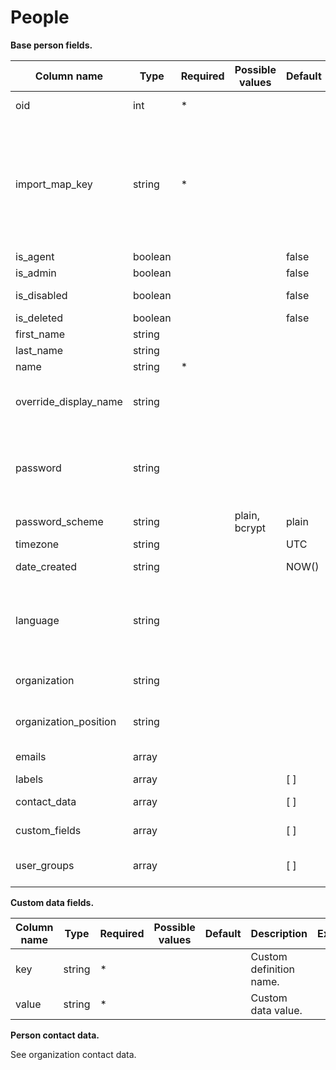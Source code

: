 People
======

**Base person fields.**

| Column name               | Type    | Required | Possible values                                                                                             | Default | Description                                                                                                                             | Examples                                       |
|---------------------------|---------|----------|-------------------------------------------------------------------------------------------------------------|---------|-----------------------------------------------------------------------------------------------------------------------------------------|------------------------------------------------|
| oid                       | int     |  *       |                                                                                                             |         | External source id.                                                                                                                     |                                                |
| import_map_key            | string  |  *       |                                                                                                             |         | External source type. <br/><br/>  "oid" + "import_map_key" is the unique key for proper item updates when you try to re-import the item.| dp_person, zd_person                           |
| is_agent                  | boolean |          |                                                                                                             | false   | Person is agent.                                                                                                                        |                                                |
| is_admin                  | boolean |          |                                                                                                             | false   | Person is admin.                                                                                                                        |                                                |
| is_disabled               | boolean |          |                                                                                                             | false   | Person is disabled.                                                                                                                     |                                                |
| is_deleted                | boolean |          |                                                                                                             | false   | Person is deleted.                                                                                                                      |                                                |
| first_name                | string  |          |                                                                                                             |         | Person first name.                                                                                                                      |                                                |
| last_name                 | string  |          |                                                                                                             |         | Person last name.                                                                                                                       |                                                |
| name                      | string  |  *       |                                                                                                             |         | Person full name.                                                                                                                       |                                                |
| override_display_name     | string  |          |                                                                                                             |         | Person display name, will be displayed instead of real name.                                                                            |                                                |
| password                  | string  |          |                                                                                                             |         | Person password (as is). If password is set then the person has login credentials.                                                      |                                                |
| password_scheme           | string  |          | plain, bcrypt                                                                                               | plain   | Password scheme.                                                                                                                        |                                                |
| timezone                  | string  |          |                                                                                                             | UTC     | Person timezone.                                                                                                                        | Europe/Moscow                                  |
| date_created              | string  |          |                                                                                                             | NOW()   | Person date created.                                                                                                                    | 2016-07-12 00:00:00                            |
| language                  | string  |          |                                                                                                             |         | Person language. You can use language name, locale or DeskPRO lang code.                                                                | eng, English, en_US                            |
| organization              | string  |          |                                                                                                             |         | Person organization name.                                                                                                               |                                                |
| organization_position     | string  |          |                                                                                                             |         | Person organization position.                                                                                                           |                                                |
| emails                    | array   |          |                                                                                                             |         | Array of emails.                                                                                                                        | ["email_1@example.com", "email_2@example.com"] |
| labels                    | array   |          |                                                                                                             | [ ]     | Person labels.                                                                                                                          | ["label 1", "label 2"]                         |
| contact_data              | array   |          |                                                                                                             | [ ]     | Person contact data.                                                                                                                    |                                                |
| custom_fields             | array   |          |                                                                                                             | [ ]     | Person custom fields.                                                                                                                   |                                                |
| user_groups               | array   |          |                                                                                                             | [ ]     | Array of DeskPRO usergroup sys names.                                                                                                   | everyone, registered                           |

**Custom data fields.**

| Column name               | Type    | Required | Possible values                                                                                             | Default | Description                                                                                                                             | Examples                                       |
|---------------------------|---------|----------|-------------------------------------------------------------------------------------------------------------|---------|-----------------------------------------------------------------------------------------------------------------------------------------|------------------------------------------------|
| key                       | string  |  *       |                                                                                                             |         | Custom definition name.                                                                                                                 |                                                |
| value                     | string  |  *       |                                                                                                             |         | Custom data value.                                                                                                                      |                                                |

**Person contact data.**

See organization contact data.
